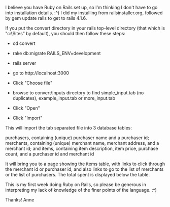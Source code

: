 I believe you have Ruby on Rails set up, so I'm thinking I don't have to go into installation details.  :^)  I did my installing from railsinstaller.org, followed by gem update rails to get to rails 4.1.6.

If you put the convert directory in your rails top-level directory (that which is "c:\Sites" by default), you should then follow these steps:

- cd convert
- rake db:migrate RAILS_ENV=development
- rails server

- go to http://localhost:3000
- Click "Choose file"
- browse to convert\inputs directory to find simple_input.tab (no duplicates), example_input.tab or more_input.tab
- Click "Open"
- Click "Import"

This will import the tab separated file into 3 database tables:

purchasers, containing (unique) purchaser name and a purchaser id;
merchants, containing (unique) merchant name, merchant address, and a merchant id;
and items, containing item description, item price, purchase count, and a purchaser id and merchant id

It will bring you to a page showing the items table, with links to click through the merchant id or purchaser id, and also links to go to the list of merchants or the list of purchasers.  The total spent is displayed below the table.

This is my first week doing Ruby on Rails, so please be generous in interpreting my lack of knowledge of the finer points of the language.  :^)

Thanks!
Anne
 